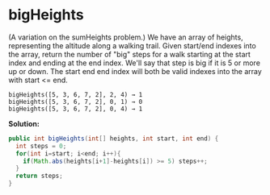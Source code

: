 # bigHeights

(A variation on the sumHeights problem.) We have an array of heights, representing the altitude along a walking trail. Given start/end indexes into the array, return the number of "big" steps for a walk starting at the start index and ending at the end index. We'll say that step is big if it is 5 or more up or down. The start end end index will both be valid indexes into the array with start <= end.

```
bigHeights([5, 3, 6, 7, 2], 2, 4) → 1
bigHeights([5, 3, 6, 7, 2], 0, 1) → 0
bigHeights([5, 3, 6, 7, 2], 0, 4) → 1
```

**Solution:**

```java
public int bigHeights(int[] heights, int start, int end) {
  int steps = 0;
  for(int i=start; i<end; i++){
    if(Math.abs(heights[i+1]-heights[i]) >= 5) steps++;
  }
  return steps;
}
```